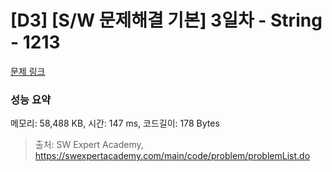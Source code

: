 # [D3] [S/W 문제해결 기본] 3일차 - String - 1213 

[문제 링크](https://swexpertacademy.com/main/code/problem/problemDetail.do?contestProbId=AV14P0c6AAUCFAYi) 

### 성능 요약

메모리: 58,488 KB, 시간: 147 ms, 코드길이: 178 Bytes



> 출처: SW Expert Academy, https://swexpertacademy.com/main/code/problem/problemList.do